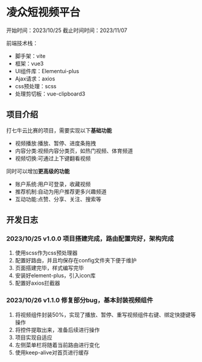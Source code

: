 # 凌众短视频平台
开始时间：2023/10/25
截止时间时间：2023/11/07

前端技术栈：
- 脚手架：vite
- 框架：vue3
- UI组件库：Elementui-plus
- Ajax请求：axios
- css预处理：scss
- 处理剪切板：vue-clipboard3


## 项目介绍
打七牛云比赛的项目，需要实现以下**基础功能**
- 视频播放:播放、暂停、进度条拖拽
- 内容分类:视频内容分类页，如热门视频、体育频道
- 视频切换:可通过上下键翻看视频

同时可以增加**更高级的功能**
- 账户系统:用户可登录，收藏视频
- 推荐机制:自动为用户推荐更多兴趣频道
- 互动功能:点赞、分享、关注、搜索等

## 开发日志
### 2023/10/25 v1.0.0 项目搭建完成，路由配置完好，架构完成
1. 使用scss作为css预处理器
2. 配置好路由，并且均保存在config文件夹下便于维护
3. 页面搭建完毕，样式编写完毕
4. 安装好element-plus，引入icon库
5. 配置好axios拦截器

### 2023/10/26 v1.1.0 修复部分bug，基本封装视频组件
1. 将视频组件封装50%，实现了播放、暂停、重写视频组件右键、绑定快捷键等操作
2. 将控件提取出来，准备后续进行操作
3. 项目实现自适应
4. 左侧菜单栏将随着当前路由进行变化
5. 使用keep-alive对首页进行缓存